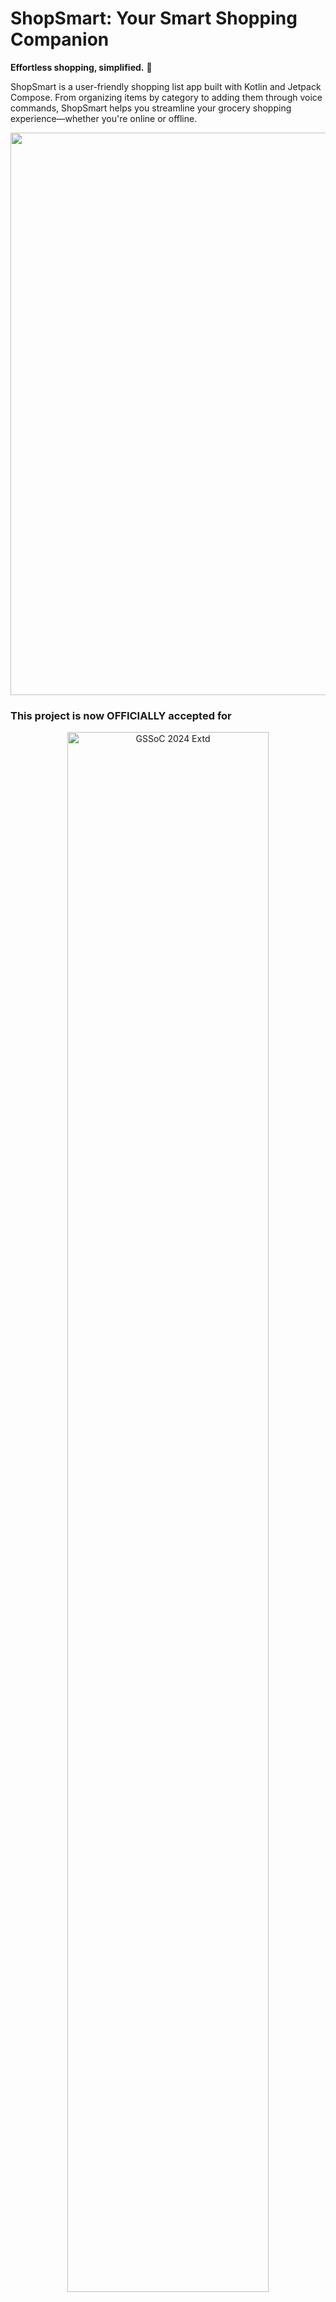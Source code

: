
# **ShopSmart: Your Smart Shopping Companion**

**Effortless shopping, simplified.** 🛒

ShopSmart is a user-friendly shopping list app built with Kotlin and Jetpack Compose. From organizing items by category to adding them through voice commands, ShopSmart helps you streamline your grocery shopping experience—whether you're online or offline.

<!--Line-->
<img src="https://user-images.githubusercontent.com/74038190/212284100-561aa473-3905-4a80-b561-0d28506553ee.gif" width="900">

<!-- Added Hacktoberfest 2024 and GSSoc Extended 2024 banners -->
### This project is now OFFICIALLY accepted for

<div align="center">
  <img src="https://raw.githubusercontent.com/SwanandD121/FeatherPerfect_fe/refs/heads/main/Untitled%20design.png" alt="GSSoC 2024 Extd" width="80%">
  <img src="https://cdn.discordapp.com/attachments/657543125190967316/1294560786114674748/Screenshot_2024-10-12_122347.png?ex=670b752f&is=670a23af&hm=26ddd7f41740b8b19ee4985e7568b3892091384b3b85e7165770a4b10f4d1050&" alt="Hacktoberfest 2024" width="80%">
</div>
<br>

<!--Line-->
<img src="https://user-images.githubusercontent.com/74038190/212284100-561aa473-3905-4a80-b561-0d28506553ee.gif" width="900">

## **🔗 Table of Contents**
1. [Features](#features)
2. [Screenshots](#screenshots)
3. [Upcoming Features](#upcoming-features)
4. [Technologies Used](#technologies-used)
5. [Setup Guide](#setup-guide)
6. [Contributing](#contributing)
7. [License](#license)

<!--Line-->
<img src="https://user-images.githubusercontent.com/74038190/212284100-561aa473-3905-4a80-b561-0d28506553ee.gif" width="900">

## **✨ Features**

- **List Creation with Image Generation**: Users can create and add multiple shopping lists. Each list will automatically generate a relevant image for better organization.
- **Offline Mode**: All features are available without an internet connection.
- **Price Estimation**: Add price estimates for items to keep track of budgets.

<!--Line-->
<img src="https://user-images.githubusercontent.com/74038190/212284100-561aa473-3905-4a80-b561-0d28506553ee.gif" width="900">

## **Upcoming Features**

- **Item Sorting**: Items are sorted by categories for easier shopping.
- **Voice Input**: Users can add items using voice input.
- **Reminders**: Set reminders for shopping trips.
- **Dark Mode**: An optional dark mode for better usability in low-light environments.

<!--Line-->
<img src="https://user-images.githubusercontent.com/74038190/212284100-561aa473-3905-4a80-b561-0d28506553ee.gif" width="900">

## **Technologies Used**

- **Kotlin**: The primary programming language used for app development.
- **Android SDK**: Android Software Development Kit for building Android apps.
- **MVVM Architecture**: Model-View-ViewModel architecture pattern for clean and maintainable code.
- **Room**: Used for local database management and data storage.
- **Retrofit**: HTTP client for API requests.
- **Pixabay API**: Used to fetch images for list creation.
- **ViewModel**: Manages UI-related data in a lifecycle-conscious way.

<!--Line-->
<img src="https://user-images.githubusercontent.com/74038190/212284100-561aa473-3905-4a80-b561-0d28506553ee.gif" width="900">

## **Screenshots**
| App Splash Screen        | Shopping List Creation  |
|------------------------|-------------------------|
| ![Home Screen](./Assets/ScreenShot4.jpg) | ![List Creation](./Assets/ScreenShot2.jpg) |

| Items List    | Price Estimation Feature |
|--------------------------|--------------------------|
| ![Voice Input](./Assets/ScreenShot3.jpg) | ![Price Estimation](./Assets/ScreenShot1.jpg) |

<!--Line-->
<img src="https://user-images.githubusercontent.com/74038190/212284100-561aa473-3905-4a80-b561-0d28506553ee.gif" width="900">

## **🚀 Setup Guide**

To get started with ShopSmart, follow these steps:

1. **Fork It**: Fork the project to create your own copy.

2. **Clone the repository:**

   ```bash
   $ git clone https://github.com/<your-account-username>/<your-forked-project>.git
   ```

3. **Open in Android Studio**:  
   Open the cloned project in Android Studio.

4. **Build & Run**:  
   Connect your Android device or launch an emulator, then hit the **Run** button in Android Studio to build and deploy the app.

<!--Line-->
<img src="https://user-images.githubusercontent.com/74038190/212284100-561aa473-3905-4a80-b561-0d28506553ee.gif" width="900">

## **🤝Contributing**

We’re excited for you to contribute to ShopSmart! Here’s how:

1. 🌿 **Branch Out**: Create a new branch with a meaningful name (**MANDATORY**).

   ```bash
   $ git checkout -b <your_branch_name>
   ```

2. ✍️ **Make Changes**: Modify existing files, add new ones, or remove unnecessary ones.

3. 📁 **Track Changes**: Add the changed files to the staging area.

   ```bash
   $ git add .
   ```

4. 🚚 **Commit**: Commit your changes with a descriptive message.

   ```bash
   $ git commit -m "<commit message>"
   ```

5. 🚀 **Push Changes**: Push your committed changes to your forked repository on GitHub.

   ```bash
   $ git push -u origin <your_branch_name>
   ```

6. 🌐 **Create Pull Request**: On GitHub, navigate to your forked repository and initiate a pull request by clicking "Compare & pull request".

<!--Line-->
<img src="https://user-images.githubusercontent.com/74038190/212284100-561aa473-3905-4a80-b561-0d28506553ee.gif" width="900">

## Important Guidelines ⚡

1. Contributors should only work on issues that have been assigned to them.
2. Each pull request should be associated with one issue only.
3. No minor text edits should be submitted unless necessary.
4. Unethical behavior, tampering with files, or harassment will result in disqualification.
5. Follow the community guidelines while contributing to ensure a healthy collaborative environment.
6. No Issue Repetitions are allowed.
7. Check the issues before you raise an issue.
8. No Plagiarism of Codes.
9. Make sure the Code is genuine and it helps maximum to this project.

<!--Line-->
<img src="https://user-images.githubusercontent.com/74038190/212284100-561aa473-3905-4a80-b561-0d28506553ee.gif" width="900">

## Community Guidelines 🤝

Please follow these guidelines while contributing:

- Be respectful and considerate towards others.
- Use inclusive language and foster a welcoming environment.
- Avoid personal attacks, harassment, or discrimination.
- Keep discussions focused on constructive topics.

- ## Code Reviews ✅

- Be open to feedback from other contributors.
- Participate in code reviews to help improve the project.

<!--Line-->
<img src="https://user-images.githubusercontent.com/74038190/212284100-561aa473-3905-4a80-b561-0d28506553ee.gif" width="900">

<!-- Modified the Contributors Mention Section -->
<div>
  <h2 align = "center"><img src="https://raw.githubusercontent.com/Tarikul-Islam-Anik/Animated-Fluent-Emojis/master/Emojis/Smilies/Red%20Heart.png" width="35" height="35">Our Contributors</h2>
  <div align = "center">
 <h3>Thank you for contributing to our repository</h3>

![Contributors](https://contrib.rocks/image?repo=yuvrajsinghgmx/ShopSmart&v=1)

</div>

<!--Line-->
<img src="https://user-images.githubusercontent.com/74038190/212284100-561aa473-3905-4a80-b561-0d28506553ee.gif" width="900">

## **Code of Conduct**

Please note that this project is released with a [Contributor Code of Conduct](https://www.contributor-covenant.org/). By participating in this project, you agree to abide by its terms.

<!--Line-->
<img src="https://user-images.githubusercontent.com/74038190/212284100-561aa473-3905-4a80-b561-0d28506553ee.gif" width="900">

## **📜License**

This project is licensed under the MIT License. See the [LICENSE](LICENSE) file for details.

<!--Line-->
<img src="https://user-images.githubusercontent.com/74038190/212284100-561aa473-3905-4a80-b561-0d28506553ee.gif" width="900">

## 👥 Team
| ![Yuvraj Singh](https://avatars.githubusercontent.com/u/143984267?v=4&s=80) |
|:--:|
| **Yuvraj Singh** <br> <sub>Project Admin</sub> | 
| [![LinkedIn](https://img.icons8.com/fluency/32/000000/linkedin.png)](https://www.linkedin.com/in/yuvrajsinghgmx/) |

For any inquiries or feedback, please contact. Happy Contributing 🫡

<!--Line-->
<img src="https://user-images.githubusercontent.com/74038190/212284100-561aa473-3905-4a80-b561-0d28506553ee.gif" width="900">

## **🙏 Support**

Found a bug or have a feature request? Please open an issue.
If you like the project, don't forget to give it a ⭐!

**Crafted with ❤️  by Yuvraj Singh**
